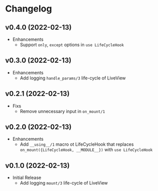 # Changelog

## v0.4.0 (2022-02-13)

- Enhancements
  - Support `only`, `except` options in `use LifeCycleHook`

## v0.3.0 (2022-02-13)

- Enhancements
  - Add logging `handle_params/3` life-cycle of LiveView

## v0.2.1 (2022-02-13)

- Fixs
  - Remove unnecessary input in `on_mount/1`

## v0.2.0 (2022-02-13)

- Enhancements
  - Add `__using__/1` macro ot LifeCycleHook that replaces `on_mount({LifeCycleHook, __MODULE__})` with `use LifeCycleHook`

## v0.1.0 (2022-02-13)

- Initial Release
  - Add logging `mount/3` life-cycle of LiveView


